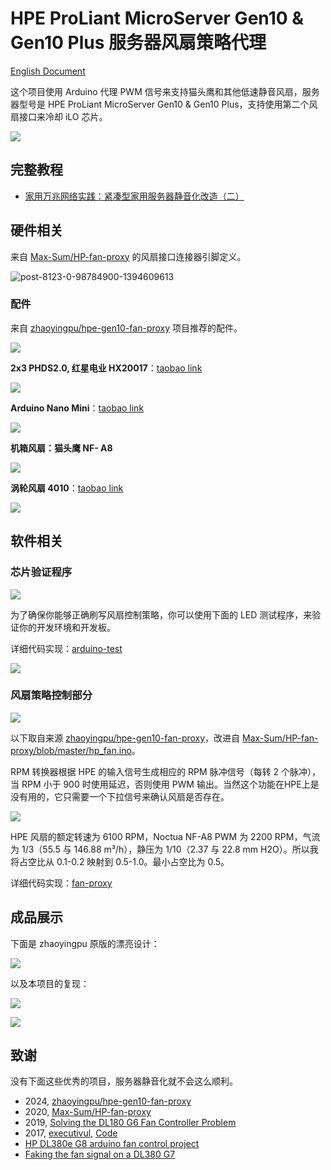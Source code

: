 # HPE ProLiant MicroServer Gen10 & Gen10 Plus 服务器风扇策略代理

[English Document](./README.enUS.md)

这个项目使用 Arduino 代理 PWM 信号来支持猫头鹰和其他低速静音风扇，服务器型号是 HPE ProLiant MicroServer Gen10 & Gen10 Plus，支持使用第二个风扇接口来冷却 iLO 芯片。

![](./assets/images/target-devices.jpg)

## 完整教程

- [家用万兆网络实践：紧凑型家用服务器静音化改造（二）](https://zhuanlan.zhihu.com/p/16505126621)

## 硬件相关

来自 [Max-Sum/HP-fan-proxy](https://github.com/Max-Sum/HP-fan-proxy) 的风扇接口连接器引脚定义。

![post-8123-0-98784900-1394609613](https://raw.githubusercontent.com/Max-Sum/HP-fan-proxy/master/images/post-8123-0-98784900-1394609613.png)

### 配件

来自 [zhaoyingpu/hpe-gen10-fan-proxy](https://github.com/zhaoyingpu/hpe-gen10-fan-proxy) 项目推荐的配件。

![](./assets/images/chip-and-fans.jpg)

**2x3 PHDS2.0, 红星电业 HX20017**：[taobao link](https://m.tb.cn/h.gZnKOee5pgJFSKW) 

![](./assets/images/lines.jpg)

**Arduino Nano Mini**：[taobao link](https://m.tb.cn/h.gZMNWzPMlKCnLvb) 

![](./assets/images/chip-define.jpg)


**机箱风扇：猫头鹰 NF- A8**

![](./assets/images/large-fan.jpg)

**涡轮风扇 4010**：[taobao link](https://m.tb.cn/h.g01uqRhDhxVOKu0) 

![](./assets/images/turbo-fan.jpg)


## 软件相关

### 芯片验证程序

![](./assets/images/upload-test-app.jpg)

为了确保你能够正确刷写风扇控制策略，你可以使用下面的 LED 测试程序，来验证你的开发环境和开发板。

详细代码实现：[arduino-test](./arduino-test.ino)

![](./assets/images/led-test.jpg)

### 风扇策略控制部分

![](./assets/images/final-upload.jpg)

以下取自来源 [zhaoyingpu/hpe-gen10-fan-proxy](https://github.com/zhaoyingpu/hpe-gen10-fan-proxy)，改进自 [Max-Sum/HP-fan-proxy/blob/master/hp_fan.ino](https://github.com/Max-Sum/HP-fan-proxy/blob/master/hp_fan.ino)。

RPM 转换器根据 HPE 的输入信号生成相应的 RPM 脉冲信号（每转 2 个脉冲），当 RPM 小于 900 时使用延迟，否则使用 PWM 输出。当然这个功能在HPE上是没有用的，它只需要一个下拉信号来确认风扇是否存在。

![](./assets/images/combine-lines.jpg)

HPE 风扇的额定转速为 6100 RPM，Noctua NF-A8 PWM 为 2200 RPM，气流为 1/3（55.5 与 146.88 m³/h），静压为 1/10（2.37 与 22.8 mm H2O）。所以我将占空比从 0.1-0.2 映射到 0.5-1.0。最小占空比为 0.5。

详细代码实现：[fan-proxy](./fan-proxy.ino)

## 成品展示

下面是 zhaoyingpu 原版的漂亮设计：

![](./assets/images/zhaoyingpu-work.jpg)

以及本项目的复现：

![](./assets/images/setup-ilo-fan.jpg)

![](./assets/images/connect-fans.jpg)


## 致谢

没有下面这些优秀的项目，服务器静音化就不会这么顺利。

- 2024, [zhaoyingpu/hpe-gen10-fan-proxy](https://github.com/zhaoyingpu/hpe-gen10-fan-proxy)
- 2020, [Max-Sum/HP-fan-proxy](https://github.com/Max-Sum/HP-fan-proxy)
- 2019, [Solving the DL180 G6 Fan Controller Problem](https://www.chamberofunderstanding.co.uk/2019/02/16/solving-the-dl180-g6-fan-controller-problem)
- 2017, [executivul](https://www.reddit.com/user/executivul/), [Code](https://pastebin.com/DuZERF56)
- [HP DL380e G8 arduino fan control project](https://www.reddit.com/r/homelab/comments/7vxo5n/hp_dl380e_g8_arduino_fan_control_project/)
- [Faking the fan signal on a DL380 G7](https://www.reddit.com/r/homelab/comments/72k3jf/faking_the_fan_signal_on_a_dl380_g7/)
